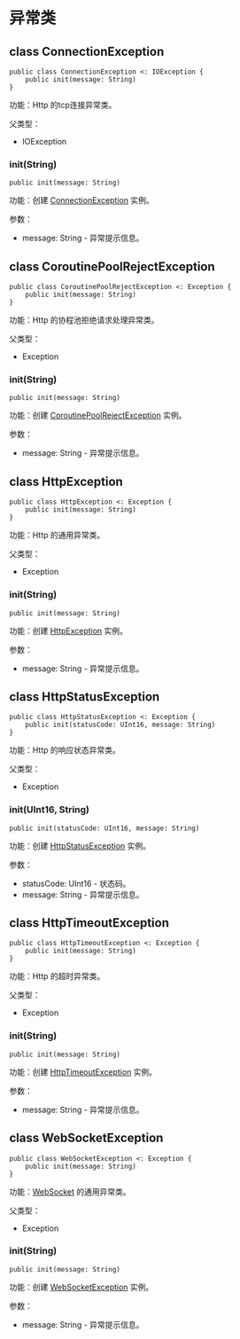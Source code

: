 # 异常类

## class ConnectionException

```cangjie
public class ConnectionException <: IOException {
    public init(message: String)
}
```

功能：Http 的tcp连接异常类。

父类型：

- IOException

### init(String)

```cangjie
public init(message: String)
```

功能：创建 [ConnectionException](http_package_exceptions.md#class-connectionexception) 实例。

参数：

- message: String - 异常提示信息。

## class CoroutinePoolRejectException

```cangjie
public class CoroutinePoolRejectException <: Exception {
    public init(message: String)
}
```

功能：Http 的协程池拒绝请求处理异常类。

父类型：

- Exception

### init(String)

```cangjie
public init(message: String)
```

功能：创建 [CoroutinePoolRejectException](http_package_exceptions.md#class-coroutinepoolrejectexception) 实例。

参数：

- message: String - 异常提示信息。

## class HttpException

```cangjie
public class HttpException <: Exception {
    public init(message: String)
}
```

功能：Http 的通用异常类。

父类型：

- Exception

### init(String)

```cangjie
public init(message: String)
```

功能：创建 [HttpException](http_package_exceptions.md#class-httpexception) 实例。

参数：

- message: String - 异常提示信息。

## class HttpStatusException

```cangjie
public class HttpStatusException <: Exception {
    public init(statusCode: UInt16, message: String)
}
```

功能：Http 的响应状态异常类。

父类型：

- Exception

### init(UInt16, String)

```cangjie
public init(statusCode: UInt16, message: String)
```

功能：创建 [HttpStatusException](http_package_exceptions.md#class-httpstatusexception) 实例。

参数：

- statusCode: UInt16 - 状态码。
- message: String - 异常提示信息。

## class HttpTimeoutException

```cangjie
public class HttpTimeoutException <: Exception {
    public init(message: String)
}
```

功能：Http 的超时异常类。

父类型：

- Exception

### init(String)

```cangjie
public init(message: String)
```

功能：创建 [HttpTimeoutException](http_package_exceptions.md#class-httptimeoutexception) 实例。

参数：

- message: String - 异常提示信息。

## class WebSocketException

```cangjie
public class WebSocketException <: Exception {
    public init(message: String)
}
```

功能：[WebSocket](http_package_classes.md#class-websocket) 的通用异常类。

父类型：

- Exception

### init(String)

```cangjie
public init(message: String)
```

功能：创建 [WebSocketException](http_package_exceptions.md#class-websocketexception) 实例。

参数：

- message: String - 异常提示信息。
